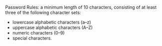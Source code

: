 
Password Rules:
a minimum length of 10 characters, consisting of at least three of the following  character sets:
- lowercase alphabetic characters (a–z)
- uppercase alphabetic characters (A–Z)
- numeric characters (0–9)
- special characters.
